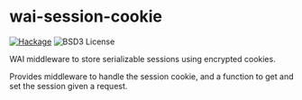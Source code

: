 # wai-session-cookie

[![Hackage](https://img.shields.io/hackage/v/wai-session-cookie.svg?style=flat)](http://hackage.haskell.org/package/wai-session-cookie)
![BSD3 License](http://img.shields.io/badge/license-BSD3-brightgreen.svg)

WAI middleware to store serializable sessions using encrypted cookies.

Provides middleware to handle the session cookie, and a function to get and set
the session given a request.
